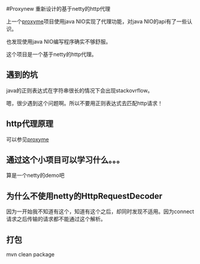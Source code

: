 #Proxynew 重新设计的基于netty的http代理

上一个[proxyme](https://github.com/arloor/proxyme)项目使用java NIO实现了代理功能，对java NIO的api有了一些认识。

也发现使用java NIO编写程序确实不够舒服。

这个项目是一个基于netty的http代理。

## 遇到的坑

java的正则表达式在字符串很长的情况下会出现stackovrflow。

嗯，很少遇到这个问题啊。所以不要用正则表达式去匹配http请求！

## http代理原理

可以参见[proxyme](https://github.com/arloor/proxyme)

## 通过这个小项目可以学习什么。。。

算是一个netty的demo吧

## 为什么不使用netty的HttpRequestDecoder

因为一开始我不知道有这个，知道有这个之后，却同时发现不适用。因为connect请求之后传输的请求都不能通过这个解析。

## 打包

mvn clean package